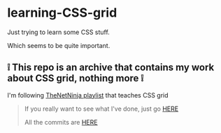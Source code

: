 # learning-CSS-grid

Just trying to learn some CSS stuff.

Which seems to be quite important.

## ❕ This repo is an archive that contains my work about CSS grid, nothing more ❕

I'm following [TheNetNinja playlist](https://www.youtube.com/playlist?list=PL4cUxeGkcC9itC4TxYMzFCfveyutyPOCY) that teaches CSS grid

> If you really want to see what I've done, just go [HERE](https://github.com/Santeenee/learning-CSS-grid/search?q=lesson&type=commits&o=asc)
>
> All the commits are [HERE](https://github.com/Santeenee/learning-CSS-grid/commits)
